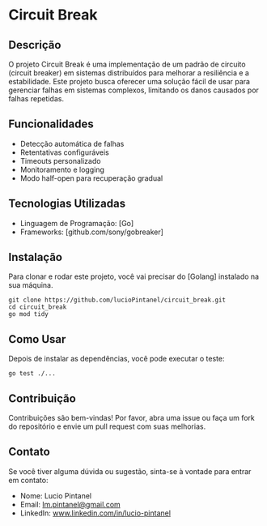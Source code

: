# Circuit Break
## Descrição
O projeto Circuit Break é uma implementação de um padrão de circuito (circuit breaker) em sistemas distribuídos para melhorar a resiliência e a estabilidade. Este projeto busca oferecer uma solução fácil de usar para gerenciar falhas em sistemas complexos, limitando os danos causados por falhas repetidas.

## Funcionalidades
* Detecção automática de falhas
* Retentativas configuráveis
* Timeouts personalizado
* Monitoramento e logging
* Modo half-open para recuperação gradual

## Tecnologias Utilizadas
* Linguagem de Programação: [Go]
* Frameworks: [github.com/sony/gobreaker]

## Instalação
Para clonar e rodar este projeto, você vai precisar do [Golang] instalado na sua máquina.
```
git clone https://github.com/lucioPintanel/circuit_break.git
cd circuit_break
go mod tidy
```

## Como Usar
Depois de instalar as dependências, você pode executar o teste:
```
go test ./...
```

## Contribuição
Contribuições são bem-vindas! Por favor, abra uma issue ou faça um fork do repositório e envie um pull request com suas melhorias.

## Contato
Se você tiver alguma dúvida ou sugestão, sinta-se à vontade para entrar em contato:
* Nome: Lucio Pintanel
* Email: lm.pintanel@gmail.com
* LinkedIn: www.linkedin.com/in/lucio-pintanel